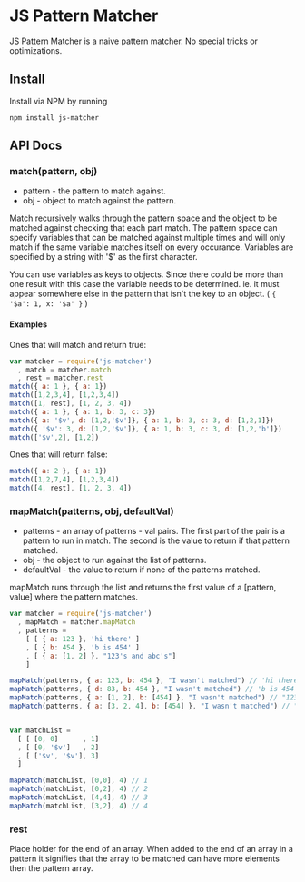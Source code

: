 JS Pattern Matcher
==================

JS Pattern Matcher is a naive pattern matcher. No special tricks or optimizations.

## Install

Install via NPM by running

`npm install js-matcher`

## API Docs


### match(pattern, obj)

* pattern - the pattern to match against.
* obj - object to match against the pattern.

Match recursively walks through the pattern space and the object to be matched against checking that each part match.  The pattern space can specify variables that can be matched against multiple times and will only match if the same variable matches itself on every occurance. Variables are specified by a string with '$' as the first character.

You can use variables as keys to objects.  Since there could be more than one result with this case the variable needs to be determined. ie. it must appear somewhere else in the pattern that isn't the key to an object.  ( `{ '$a': 1, x: '$a' }` )

#### Examples

Ones that will match and return true:

```javascript
var matcher = require('js-matcher')
  , match = matcher.match
  , rest = matcher.rest
match({ a: 1 }, { a: 1})
match([1,2,3,4], [1,2,3,4])
match([1, rest], [1, 2, 3, 4])
match({ a: 1 }, { a: 1, b: 3, c: 3})
match({ a: '$v', d: [1,2,'$v']}, { a: 1, b: 3, c: 3, d: [1,2,1]})
match({ '$v': 3, d: [1,2,'$v']}, { a: 1, b: 3, c: 3, d: [1,2,'b']})
match(['$v',2], [1,2])
```

Ones that will return false:

```javascript
match({ a: 2 }, { a: 1})
match([1,2,7,4], [1,2,3,4])
match([4, rest], [1, 2, 3, 4])
```

### mapMatch(patterns, obj, defaultVal)

* patterns - an array of patterns - val pairs. The first part of the pair is a pattern to run in match.  The second is the value to return if that pattern matched.
* obj - the object to run against the list of patterns.
* defaultVal - the value to return if none of the patterns matched.

mapMatch runs through the list and returns the first value of a [pattern, value] where the pattern matches.

```javascript
var matcher = require('js-matcher')
  , mapMatch = matcher.mapMatch
  , patterns =
    [ [ { a: 123 }, 'hi there' ]
    , [ { b: 454 }, 'b is 454' ]
    , [ { a: [1, 2] }, "123's and abc's"]
    ]

mapMatch(patterns, { a: 123, b: 454 }, "I wasn't matched") // 'hi there'
mapMatch(patterns, { d: 83, b: 454 }, "I wasn't matched") // 'b is 454'
mapMatch(patterns, { a: [1, 2], b: [454] }, "I wasn't matched") // "123's and abc's"
mapMatch(patterns, { a: [3, 2, 4], b: [454] }, "I wasn't matched") // "I wasn't matched"


var matchList =
  [ [ [0, 0]      , 1]
  , [ [0, '$v']   , 2]
  , [ ['$v', '$v'], 3]
  ]

mapMatch(matchList, [0,0], 4) // 1
mapMatch(matchList, [0,2], 4) // 2
mapMatch(matchList, [4,4], 4) // 3
mapMatch(matchList, [3,2], 4) // 4
```

### rest

Place holder for the end of an array.  When added to the end of an array in a pattern it signifies that the array to be matched can have more elements then the pattern array.

